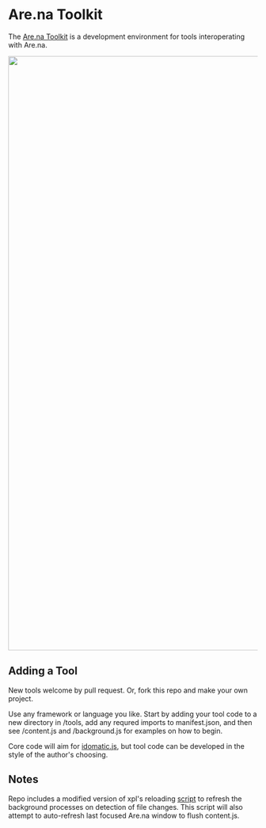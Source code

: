 # Are.na Toolkit

The [Are.na Toolkit](https://www.are.na/sam-hart/are-na-toolkit) is a development environment for tools interoperating with Are.na.

<img src="https://github.com/hxrts/arena-toolkit/raw/master/toolkit_screenshot.png" data-canonical-src="https://github.com/hxrts/arena-toolkit/raw/master/toolkit_screenshot.png" width="1200" />

## Adding a Tool

New tools welcome by pull request. Or, fork this repo and make your own project.

Use any framework or language you like. Start by adding your tool code to a new directory in /tools, add any requred imports to manifest.json, and then see /content.js and /background.js for examples on how to begin.

Core code will aim for [idomatic.js](https://github.com/rwaldron/idiomatic.js/), but tool code can be developed in the style of the author's choosing.

## Notes

Repo includes a modified version of xpl's reloading [script](https://github.com/xpl/crx-hotreload) to refresh the background processes on detection of file changes. This script will also attempt to auto-refresh last focused Are.na window to flush content.js.
